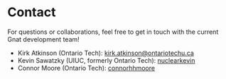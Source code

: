 # Contact

For questions or collaborations, feel free to get in touch with the current Gnat development team!

- Kirk Atkinson (Ontario Tech): [kirk.atkinson@ontariotechu.ca](mailto:kirk.atkinson@ontariotechu.ca)
- Kevin Sawatzky (UIUC, formerly Ontario Tech): [nuclearkevin](https://github.com/nuclearkevin)
- Connor Moore (Ontario Tech): [connorhhmoore](https://github.com/connorhhmoore)
